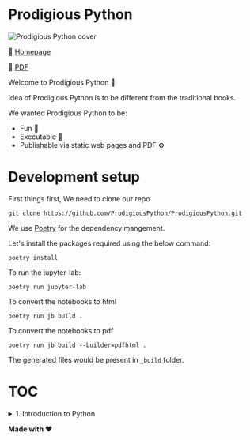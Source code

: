 # Prodigious Python

![Prodigious Python cover](https://github.com/ProdigiousPython/AssetStore/blob/main/Prodigious%20Python%20Cover.png?raw=true)

🚀 [Homepage](https://prodigiouspython.github.io/ProdigiousPython)

📖 [PDF](https://drive.google.com/file/d/1DF1IhLzjnLSzSlNO3PE1hcuv_Cgx6bAS/view?usp=sharing)

Welcome to Prodigious Python 🐍

Idea of Prodigious Python is to be different from the traditional books. 

We wanted Prodigious Python to be:

* Fun 🎉
* Executable 🤖
* Publishable via static web pages and PDF ⚙️

# Development setup

First things first, We need to clone our repo

```shell
git clone https://github.com/ProdigiousPython/ProdigiousPython.git
```

We use [Poetry](https://python-poetry.org/) for the dependency mangement.

Let's install the packages required using the below command:

```shell
poetry install
```

To run the jupyter-lab:

```shell
poetry run jupyter-lab
```

To convert the notebooks to html

```shell
poetry run jb build .
```

To convert the notebooks to pdf

```shell
poetry run jb build --builder=pdfhtml .
```
The generated files would be present in `_build` folder.

# TOC


<details>
  <summary>1. Introduction to Python</summary>

  1. [Getting Started with Python language](https://github.com/ProdigiousPython/ProdigiousPython/blob/develop/prodigiouspython/Chapter_1/1_Getting_Started_With_Python_Language.ipynb)
  2. [Creating Variables and assigning values](https://github.com/ProdigiousPython/ProdigiousPython/blob/develop/prodigiouspython/Chapter_1/2_Creating_Variables_and_Assigning_Values.ipynb)
  3. [Keywords and Variable Naming](https://github.com/ProdigiousPython/ProdigiousPython/blob/develop/prodigiouspython/Chapter_1/3_Keywords_and_Variable_naming.ipynb)
  4. [Datatypes](https://github.com/ProdigiousPython/ProdigiousPython/blob/develop/prodigiouspython/Chapter_1/4_Datatypes.ipynb)
  5. [Collection Types](https://github.com/ProdigiousPython/ProdigiousPython/blob/develop/prodigiouspython/Chapter_1/5_Collection_Types.ipynb)
  6. [IDEs for Python](https://github.com/ProdigiousPython/ProdigiousPython/blob/develop/prodigiouspython/Chapter_1/6_IDEs_for_Python.ipynb)
  7. [User Input](https://github.com/ProdigiousPython/ProdigiousPython/blob/develop/prodigiouspython/Chapter_1/7_User_Input.ipynb)
  8. [Builtins](https://github.com/ProdigiousPython/ProdigiousPython/blob/develop/prodigiouspython/Chapter_1/8_Builtins.ipynb)
  9. [Modules](https://github.com/ProdigiousPython/ProdigiousPython/blob/develop/prodigiouspython/Chapter_1/9_Modules.ipynb)
  10. [String Representation of Objects](https://github.com/ProdigiousPython/ProdigiousPython/blob/develop/prodigiouspython/Chapter_1/10_String_representations_of_objects.ipynb)
  11. [Installing Packages](https://github.com/ProdigiousPython/ProdigiousPython/blob/develop/prodigiouspython/Chapter_1/11_Installing_Packages.ipynb)
  12. [Help Utility](https://github.com/ProdigiousPython/ProdigiousPython/blob/develop/prodigiouspython/Chapter_1/12_Help_Utility.ipynb)
</details>


**Made with ❤️**
